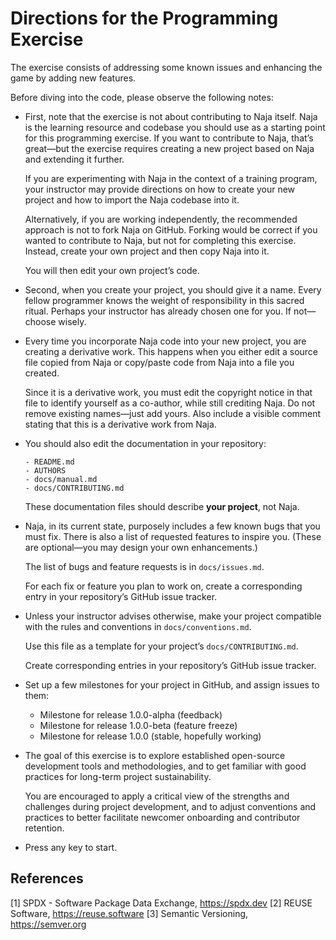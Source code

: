 Directions for the Programming Exercise
=======================================

The exercise consists of addressing some known issues and enhancing the game
by adding new features.

Before diving into the code, please observe the following notes:

* First, note that the exercise is not about contributing to Naja itself.
  Naja is the learning resource and codebase you should use as a starting
  point for this programming exercise. If you want to contribute to Naja,
  that’s great—but the exercise requires creating a new project based on
  Naja and extending it further.

  If you are experimenting with Naja in the context of a training program,
  your instructor may provide directions on how to create your new project and
  how to import the Naja codebase into it.

  Alternatively, if you are working independently, the recommended approach
  is not to fork Naja on GitHub. Forking would be correct if you wanted to
  contribute to Naja, but not for completing this exercise. Instead, create
  your own project and then copy Naja into it.

  You will then edit your own project’s code.

* Second, when you create your project, you should give it a name. Every fellow
  programmer knows the weight of responsibility in this sacred ritual. Perhaps
  your instructor has already chosen one for you. If not—choose wisely.

* Every time you incorporate Naja code into your new project, you are
  creating a derivative work. This happens when you either edit a source file
  copied from Naja or copy/paste code from Naja into a file you created.

  Since it is a derivative work, you must edit the copyright notice in that file
  to identify yourself as a co-author, while still crediting Naja. Do not
  remove existing names—just add yours. Also include a visible comment stating
  that this is a derivative work from Naja.

* You should also edit the documentation in your repository:

  ```
  - README.md
  - AUTHORS
  - docs/manual.md
  - docs/CONTRIBUTING.md
  ```

  These documentation files should describe **your project**, not Naja.

* Naja, in its current state, purposely includes a few known bugs
  that you must fix. There is also a list of requested features to inspire
  you. (These are optional—you may design your own enhancements.)

  The list of bugs and feature requests is in `docs/issues.md`.

  For each fix or feature you plan to work on, create a corresponding entry in
your repository’s GitHub issue tracker.

* Unless your instructor advises otherwise, make your project compatible
  with the rules and conventions in `docs/conventions.md`.

  Use this file as a template for your project’s `docs/CONTRIBUTING.md`.

  Create corresponding entries in your repository’s GitHub issue tracker.

* Set up a few milestones for your project in GitHub, and assign issues
  to them:

  - Milestone for release 1.0.0-alpha (feedback)
  - Milestone for release 1.0.0-beta (feature freeze)
  - Milestone for release 1.0.0 (stable, hopefully working)

* The goal of this exercise is to explore established open-source development
  tools and methodologies, and to get familiar with good practices for long-term
  project sustainability.

  You are encouraged to apply a critical view of the strengths and challenges
  during project development, and to adjust conventions and practices to better
  facilitate newcomer onboarding and contributor retention.

* Press any key to start.

References
------------------------------

[1] SPDX - Software Package Data Exchange, https://spdx.dev
[2] REUSE Software, https://reuse.software
[3] Semantic Versioning, https://semver.org
